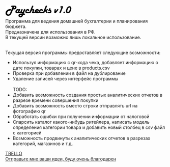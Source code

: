 ![paychecks](./img/paychecks.png) <br>
Программа для ведения домашней бухгалтерии и планирования бюджета. <br>
Предназначена для использования в РФ. <br>
В текущей версии возможно лишь локальное использование. <br> <br>

Текущая версия программы предоставляет следующие возможности: <br>
- Используя информацию с qr-кода чека, добавляет информацию о дате покупки, товарах и цене в products.csv
- Проверка при добавлении в файл на дублирование
- Удаление записей через интерфейс программы
<br> <br>
TODO: <br>
- Добавить возможность создания простых аналитических отчетов в разрезе времени совершения покупки
- Добавить возможность вместо строки отправлять url на фотографию qr
- Обработать ошибки при получении информации от налоговой
- Спарсить каталог какого-нибудь ритейлера, написать модель  определения категории товара
и добавить новый столбец в csv файл с категорией
- Возможность продвинутых аналитических отчетов в разрезах категорий, магазинов и т.д.

[TRELLO](https://trello.com/b/hCVv1HS8/paycheks) <br> 
[Отправьте мне ваши идеи, буду очень благодарен](mailto:prtv27@outlook.com)